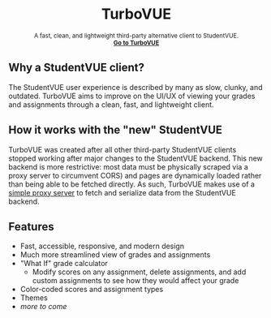 <h1 align="center" id="turbovue">TurboVUE</h1>
<p align="center">
  <sup>
    A fast, clean, and lightweight third-party alternative client to StudentVUE.    
    <br>
    <a href="https://turbovue.jay3332.tech"><b>Go to TurboVUE</b></a>
  </sup>
</p>

## Why a StudentVUE client?

The StudentVUE user experience is described by many as slow, clunky, and outdated.
TurboVUE aims to improve on the UI/UX of viewing your grades and assignments through a
clean, fast, and lightweight client.

## How it works with the "new" StudentVUE

TurboVUE was created after all other third-party StudentVUE clients stopped working
after major changes to the StudentVUE backend. This new backend is more 
restrictive: most data must be physically scraped via a proxy server to circumvent CORS)
and pages are dynamically loaded rather than being able to be fetched directly. As such,
TurboVUE makes use of a 
[simple proxy server](https://github.com/jay3332/turbo-vue/blob/main/proxy/main.py)
to fetch and serialize data from the StudentVUE backend.

## Features

- Fast, accessible, responsive, and modern design
- Much more streamlined view of grades and assignments
- "What If" grade calculator
  - Modify scores on any assignment, delete assignments, and add custom assignments
    to see how they would affect your grade
- Color-coded scores and assignment types
- Themes
- *more to come*